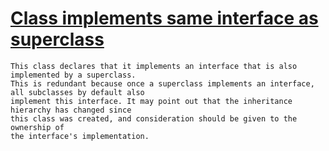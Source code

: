 # [Class implements same interface as superclass](https://spotbugs.readthedocs.io/en/latest/bugDescriptions.html#RI_REDUNDANT_INTERFACES)

    This class declares that it implements an interface that is also implemented by a superclass.
    This is redundant because once a superclass implements an interface, all subclasses by default also
    implement this interface. It may point out that the inheritance hierarchy has changed since
    this class was created, and consideration should be given to the ownership of
    the interface's implementation.
